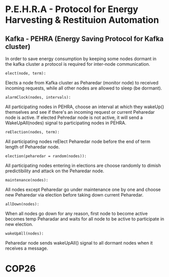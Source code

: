 
# P.E.H.R.A - Protocol for Energy Harvesting & Restituion Automation


## Kafka - PEHRA (Energy Saving Protocol for Kafka cluster) 

In order to save energy consumption by keeping some nodes dormant in the kafka cluster a protocol is required for inter-node communication.


```elect(node, term):```

Elects a node from Kafka cluster as Peharedar (monitor node) to received incoming requests, while all other nodes are allowed to sleep (be dormant).


```alarmClock(nodes, intervals):```

All participating nodes in PEHRA, choose an interval at which they wakeUp() themselves  and see if there's an incoming request or current Peharedar node is active. If elected Pehredar node is not active, it will send a WakeUpAll(nodes) signal to participating nodes in PEHRA.


```reElection(nodes, term):```

All participating nodes reElect Peharedar node before the end of term length of Peharedar node.


```election(peharedar = random(nodes)):```

All participating nodes entering in elections are choose randomly to dimish predictibility and attack on the Peharedar node.


```maintenance(nodes):```

All nodes except Peharedar go under maintenance one by one and choose new Peharedar via election before taking down current Peharedar.


```allDown(nodes):```

When all nodes go down for any reason, first node to become active becomes temp Peharadar and waits for all node to be active to participate in new election.


```wakeUpAll(nodes):```

Peharedar node sends wakeUpAll() signal to all dormant nodes when it receives a message.




# COP26






